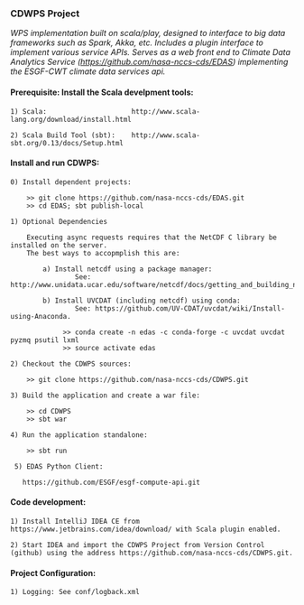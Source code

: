 ###                                CDWPS Project

_WPS implementation built on scala/play, designed to interface to big data frameworks such as Spark, Akka, etc. Includes a plugin interface to implement various service APIs.  Serves as a web front end to Climate Data Analytics Service (https://github.com/nasa-nccs-cds/EDAS) implementing the ESGF-CWT climate data services api._

####  Prerequisite: Install the Scala develpment tools:

    1) Scala:                     http://www.scala-lang.org/download/install.html                   
                           
    2) Scala Build Tool (sbt):    http://www.scala-sbt.org/0.13/docs/Setup.html
                        

####  Install and run CDWPS:

    0) Install dependent projects:
    
        >> git clone https://github.com/nasa-nccs-cds/EDAS.git
        >> cd EDAS; sbt publish-local
        
    1) Optional Dependencies
    
        Executing async requests requires that the NetCDF C library be installed on the server.  
        The best ways to accopmplish this are:
        
            a) Install netcdf using a package manager:
                    See: http://www.unidata.ucar.edu/software/netcdf/docs/getting_and_building_netcdf.html
                    
            b) Install UVCDAT (including netcdf) using conda: 
                    See: https://github.com/UV-CDAT/uvcdat/wiki/Install-using-Anaconda.  
                    
                 >> conda create -n edas -c conda-forge -c uvcdat uvcdat pyzmq psutil lxml
                 >> source activate edas

    2) Checkout the CDWPS sources:

        >> git clone https://github.com/nasa-nccs-cds/CDWPS.git

    3) Build the application and create a war file:

        >> cd CDWPS
        >> sbt war
        
    4) Run the application standalone:
    
        >> sbt run

     5) EDAS Python Client:

       https://github.com/ESGF/esgf-compute-api.git


####  Code development:

    1) Install IntelliJ IDEA CE from https://www.jetbrains.com/idea/download/ with Scala plugin enabled.
        
    2) Start IDEA and import the CDWPS Project from Version Control (github) using the address https://github.com/nasa-nccs-cds/CDWPS.git.
        

####  Project Configuration:

    1) Logging: See conf/logback.xml
    
    
    

    

